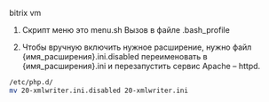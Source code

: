 bitrix vm

1. Скрипт меню это menu.sh Вызов в файле .bash_profile

2. Чтобы вручную включить нужное расширение, нужно файл {имя_расширения}.ini.disabled переименовать в {имя_расширения}.ini и перезапустить сервис Apache – httpd.

```bash
/etc/php.d/
mv 20-xmlwriter.ini.disabled 20-xmlwriter.ini
```
